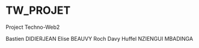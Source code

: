 # TW_PROJET
 
Project Techno-Web2 

Bastien DIDIERJEAN
Elise BEAUVY
Roch Davy Huffel NZIENGUI MBADINGA
